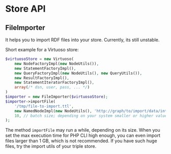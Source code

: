 # Store API

## FileImporter

It helps you to import RDF files into your store. Currently, its still unstable.

Short example for a Virtuoso store:

```php
$virtuosoStore = new Virtuoso(
    new NodeFactoryImpl(new NodeUtils()),
    new StatementFactoryImpl(),
    new QueryFactoryImpl(new NodeUtils(), new QueryUtils()),
    new ResultFactoryImpl(),
    new StatementIteratorFactoryImpl(),
    array(/* dsn, user, pass, ... */)
)
$importer = new FileImporter($virtuosoStore);
$importer->importFile(
    '/tmp/file-to-import.ttl',
    new NamedNodeImpl(new NodeUtils(), 'http://graph/to/import/data/into'),
    10, // batch size; depending on your system smaller or higher values may result in better performance
);
```

The method `importFile` may run a while, depending on its size. When you set the max execution time for PHP CLI high enough, you can even import files larger than 1 GB, which is not recommended. If you have such huge files, try the import utils of your triple store.
